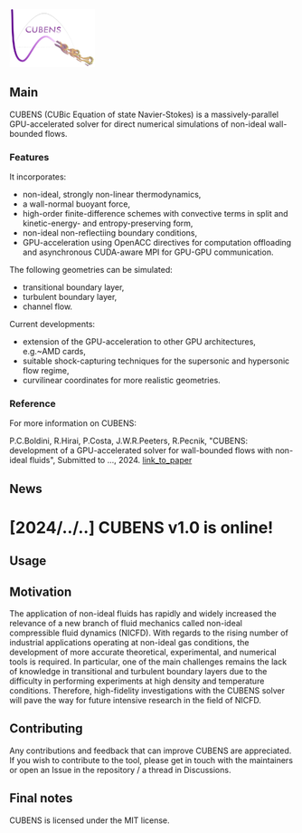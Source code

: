 <img src="CUBENS_logo_v2.png" width="30%" height="30%">

## Main
CUBENS (CUBic Equation of state Navier-Stokes) is a massively-parallel GPU-accelerated solver for direct numerical simulations of non-ideal wall-bounded flows. 
### Features
It incorporates:
 - non-ideal, strongly non-linear thermodynamics,
 - a wall-normal buoyant force,
 - high-order finite-difference schemes with convective terms in split and kinetic-energy- and entropy-preserving form,
 - non-ideal non-reflectiing boundary conditions,
 - GPU-acceleration using OpenACC directives for computation offloading and asynchronous CUDA-aware MPI for GPU-GPU communication.

The following geometries can be simulated:
 - transitional boundary layer,
 - turbulent boundary layer,
 - channel flow.

Current developments:
 - extension of the GPU-acceleration to other GPU architectures, e.g.~AMD cards,
 - suitable shock-capturing techniques for the supersonic and hypersonic flow regime,
 - curvilinear coordinates for more realistic geometries.

### Reference 
For more information on CUBENS:

P.C.Boldini, R.Hirai, P.Costa, J.W.R.Peeters, R.Pecnik, "CUBENS: development of a GPU-accelerated solver for wall-bounded flows with non-ideal fluids", Submitted to ..., 2024. [link_to_paper](http://example.com)


## News
# **[2024/../..]** CUBENS v1.0 is online!

## Usage



## Motivation
The application of non-ideal fluids has rapidly and widely increased the relevance of a new branch of fluid mechanics called non-ideal compressible fluid dynamics (NICFD). With regards to the rising number of industrial applications operating at non-ideal gas conditions, the development of more accurate theoretical, experimental, and numerical tools is required. In particular, one of the main challenges remains the lack of knowledge in transitional and turbulent boundary layers due to the difficulty in performing experiments at high density and temperature conditions. Therefore, high-fidelity investigations with the CUBENS solver will pave the way for future intensive research in the field of NICFD.




## Contributing

Any contributions and feedback that can improve CUBENS are appreciated. If you wish to contribute to the tool, please get in touch with the maintainers or open an Issue in the repository / a thread in Discussions.

## Final notes 

CUBENS is licensed under the MIT license.

